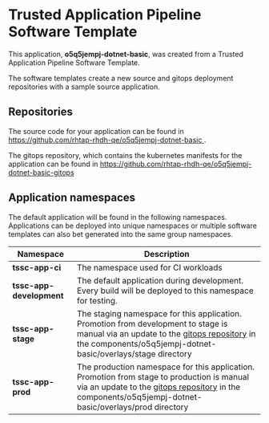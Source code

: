 # Trusted Application Pipeline Software Template

This application, **o5q5jempj-dotnet-basic**, was created from a Trusted Application Pipeline Software Template.

The software templates create a new source and gitops deployment repositories with a sample source application. 

## Repositories

The source code for your application can be found in [https://github.com/rhtap-rhdh-qe/o5q5jempj-dotnet-basic ](https://github.com/rhtap-rhdh-qe/o5q5jempj-dotnet-basic ).
 
The gitops repository, which contains the kubernetes manifests for the application can be found in 
[https://github.com/rhtap-rhdh-qe/o5q5jempj-dotnet-basic-gitops ](https://github.com/rhtap-rhdh-qe/o5q5jempj-dotnet-basic-gitops ) 

## Application namespaces 

The default application will be found in the following namespaces. Applications can be deployed into unique namespaces or multiple software templates can also bet generated into the same group namespaces.  

|  Namespace   |  Description   |  
| -------- | -------- |
| **tssc-app-ci** | The namespace used for CI workloads |
| **tssc-app-development** | The default application during development. Every build will be deployed to this namespace for testing. |
| **tssc-app-stage** | The staging namespace for this application. Promotion from development to stage is manual via an update to the [gitops repository](https://github.com/rhtap-rhdh-qe/o5q5jempj-dotnet-basic-gitops ) in the components/o5q5jempj-dotnet-basic/overlays/stage directory |
| **tssc-app-prod** | The production namespace for this application. Promotion from stage to production is manual via an update to the [gitops repository](https://github.com/rhtap-rhdh-qe/o5q5jempj-dotnet-basic-gitops ) in the components/o5q5jempj-dotnet-basic/overlays/prod directory |